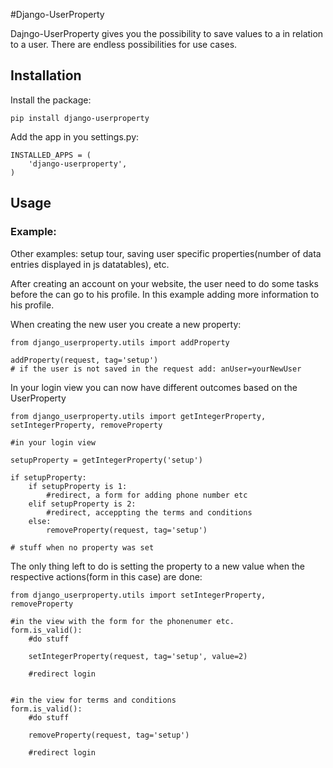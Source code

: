 #Django-UserProperty

Dajngo-UserProperty gives you the possibility to save values to a in relation to a user. There are endless possibilities for use cases.

## Installation

Install the package:

    pip install django-userproperty
    
Add the app in you settings.py:

    INSTALLED_APPS = (
        'django-userproperty',
    )

## Usage

### Example: 

Other examples: setup tour, saving user specific properties(number of data entries displayed in js datatables), etc.

After creating an account on your website, the user need to do some tasks before the can go to his profile. In this example adding more information to his profile.

When creating the new user you create a new property:

    from django_userproperty.utils import addProperty
    
    addProperty(request, tag='setup') 
    # if the user is not saved in the request add: anUser=yourNewUser
    
In your login view you can now have different outcomes based on the UserProperty

    from django_userproperty.utils import getIntegerProperty, setIntegerProperty, removeProperty

    #in your login view
    
    setupProperty = getIntegerProperty('setup')
    
    if setupProperty:
        if setupProperty is 1:
            #redirect, a form for adding phone number etc
        elif setupProperty is 2:
            #redirect, acceppting the terms and conditions
        else:
            removeProperty(request, tag='setup')
    
    # stuff when no property was set
    
The only thing left to do is setting the property to a new value when the respective actions(form in this case) are done:

    from django_userproperty.utils import setIntegerProperty, removeProperty

    #in the view with the form for the phonenumer etc.
    form.is_valid():
        #do stuff
        
        setIntegerProperty(request, tag='setup', value=2)
        
        #redirect login
        
        
    #in the view for terms and conditions
    form.is_valid():
        #do stuff
        
        removeProperty(request, tag='setup')
        
        #redirect login
